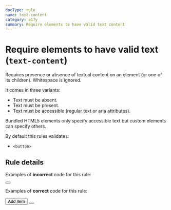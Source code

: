 ```yaml
---
docType: rule
name: text-content
category: a17y
summary: Require elements to have valid text content
---
```


# Require elements to have valid text (`text-content`)

Requires presence or absence of textual content on an element (or one of its children).
Whitespace is ignored.

It comes in three variants:

- Text must be absent.
- Text must be present.
- Text must be accessible (regular text or aria attributes).

Bundled HTML5 elements only specify accessible text but custom elements can specify others.

By default this rules validates:

- `<button>`

## Rule details

Examples of **incorrect** code for this rule:

<validate name="incorrect" rules="text-content">
	<button type="button"></button>
</validate>

Examples of **correct** code for this rule:

<validate name="correct" rules="text-content">
  <!-- regular static text -->
  <button type="button">Add item</button>

  <!-- text from aria-label -->
  <button type="button" aria-label="Add item">
    <i class="fa fa-plus" aria-hidden="true"></i>
  </button>
</validate>
